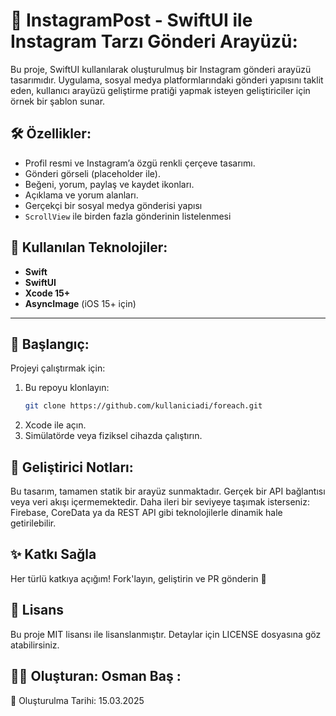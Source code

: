 # 📸 InstagramPost - SwiftUI ile Instagram Tarzı Gönderi Arayüzü:

Bu proje, SwiftUI kullanılarak oluşturulmuş bir Instagram gönderi arayüzü tasarımıdır. Uygulama, sosyal medya platformlarındaki gönderi yapısını taklit eden, kullanıcı arayüzü geliştirme pratiği yapmak isteyen geliştiriciler için örnek bir şablon sunar.

## 🛠️ Özellikler:

- Profil resmi ve Instagram’a özgü renkli çerçeve tasarımı.
- Gönderi görseli (placeholder ile).
- Beğeni, yorum, paylaş ve kaydet ikonları.
- Açıklama ve yorum alanları.
- Gerçekçi bir sosyal medya gönderisi yapısı
- `ScrollView` ile birden fazla gönderinin listelenmesi
## 📄 Kullanılan Teknolojiler:

- **Swift**
- **SwiftUI**
- **Xcode 15+**
- **AsyncImage** (iOS 15+ için)

---

## 🚀 Başlangıç:

Projeyi çalıştırmak için:

1. Bu repoyu klonlayın:
   ```bash
   git clone https://github.com/kullaniciadi/foreach.git
2. Xcode ile açın.
3. Simülatörde veya fiziksel cihazda çalıştırın.

## 🔧 Geliştirici Notları:

Bu tasarım, tamamen statik bir arayüz sunmaktadır.
Gerçek bir API bağlantısı veya veri akışı içermemektedir.
Daha ileri bir seviyeye taşımak isterseniz:
Firebase, CoreData ya da REST API gibi teknolojilerle dinamik hale getirilebilir.
## ✨ Katkı Sağla

Her türlü katkıya açığım!
Fork'layın, geliştirin ve PR gönderin 🚀

## 📄 Lisans 

Bu proje MIT lisansı ile lisanslanmıştır.
Detaylar için LICENSE dosyasına göz atabilirsiniz.

## 👨‍💻 Oluşturan: Osman Baş :

📅 Oluşturulma Tarihi: 15.03.2025
